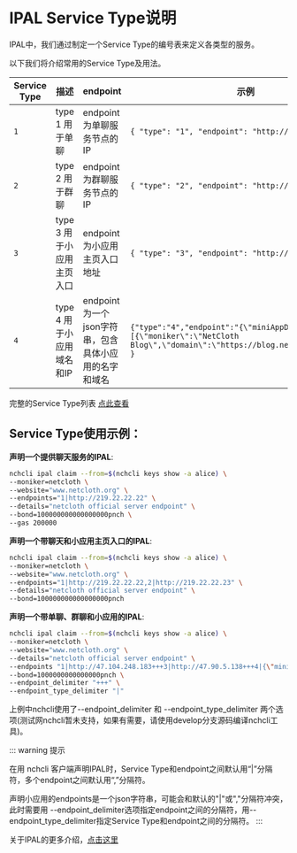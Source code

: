 # IPAL Service Type说明
IPAL中，我们通过制定一个Service Type的编号表来定义各类型的服务。

以下我们将介绍常用的Service Type及用法。

| Service Type  |     描述     | endpoint       |    示例        |
| ------------- | ------------------------- | ------------------------- | ------------------------------------- |
| `1` | type 1 用于单聊   | endpoint为单聊服务节点的IP |  ```{ "type": "1", "endpoint": "http://192.168.100.1"}``` |
| `2` | type 2 用于群聊   | endpoint为群聊服务节点的IP | ```{ "type": "2", "endpoint": "http://192.168.100.1"}```    |
| `3` | type 3 用于小应用主页入口   | endpoint为小应用主页入口地址 | ```{ "type": "3", "endpoint": "http://192.168.100.1"}```    |
| `4` | type 4 用于小应用域名和IP   | endpoint为一个json字符串，包含具体小应用的名字和域名  | ```{"type":"4","endpoint":"{\"miniAppDomains\":[{\"moniker\":\"NetCloth Blog\",\"domain\":\"https://blog.netcloth.org\"}]}" }```  |

完整的Service Type列表 [点此查看](https://github.com/netcloth/NIPs/blob/master/nip-001.md)

## Service Type使用示例：

**声明一个提供聊天服务的IPAL**:

```bash
nchcli ipal claim --from=$(nchcli keys show -a alice) \
--moniker=netcloth \
--website="www.netcloth.org" \
--endpoints="1|http://219.22.22.22" \
--details="netcloth official server endpoint" \
--bond=100000000000000000pnch \
--gas 200000
```

**声明一个带聊天和小应用主页入口的IPAL**:

```bash
nchcli ipal claim --from=$(nchcli keys show -a alice) \
--moniker=netcloth \
--website="www.netcloth.org" \
--endpoints="1|http://219.22.22.22,2|http://219.22.22.23" \
--details="netcloth official server endpoint" \
--bond=100000000000000000pnch
```

**声明一个带单聊、群聊和小应用的IPAL**:

```bash
nchcli ipal claim --from=$(nchcli keys show -a alice) \
--moniker=netcloth \
--website="www.netcloth.org" \
--details="netcloth official server endpoint" \
--endpoints "1|http://47.104.248.183+++3|http://47.90.5.138+++4|{\"miniAppDomains\":[{\"moniker\":\"NetCloth Blog\",\"domain\":\"https://blog.netcloth.org\"},{\"moniker\":\"链闻社\",\"domain\":\"https://www.chainnews.com/\"},{\"moniker\":\"非小号\",\"domain\":\"https://feixiaohao.com\"},{\"moniker\":\"金财快讯\",\"domain\":\"https://m.jinse.com/lives\"},{\"moniker\":\"NetCloth Blog\",\"domain\":\"https://medium.com/@NetCloth/\"},{\"moniker\":\"Coindesk\",\"domain\":\"https://www.coindesk.com\"},{\"moniker\":\"Coinmarketcap\",\"domain\":\"https://www.coinmarketcap.com \"}]}" \
--bond=1000000000000000pnch \
--endpoint_delimiter "+++" \
--endpoint_type_delimiter "|"
```

上例中nchcli使用了--endpoint_delimiter 和  --endpoint_type_delimiter 两个选项(测试网nchcli暂未支持，如果有需要，请使用develop分支源码编译nchcli工具)。

::: warning 提示

在用 nchcli 客户端声明IPAL时，Service Type和endpoint之间默认用“|”分隔符，多个endpoint之间默认用“,”分隔符。

声明小应用的endpoints是一个json字符串，可能会和默认的"|"或","分隔符冲突，此时需要用 --endpoint_delimiter选项指定endpoint之间的分隔符，用--endpoint_type_delimiter指定Service Type和endpoint之间的分隔符。
:::

关于IPAL的更多介绍，[点击这里](./ipal.md)